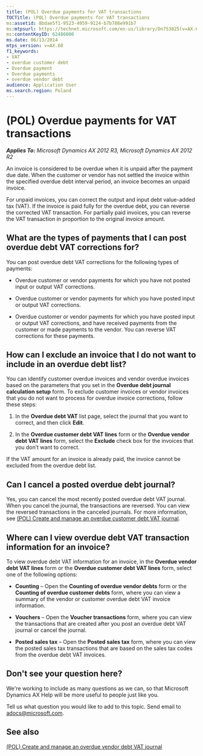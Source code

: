 ```yaml
---
title: (POL) Overdue payments for VAT transactions
TOCTitle: (POL) Overdue payments for VAT transactions
ms:assetid: 8bdae5f1-9523-4959-9124-b7b788e991b7
ms:mtpsurl: https://technet.microsoft.com/en-us/library/Dn753825(v=AX.60)
ms:contentKeyID: 62486000
ms.date: 06/13/2014
mtps_version: v=AX.60
f1_keywords:
- VAT
- overdue customer debt
- Overdue payment
- Overdue payments
- overdue vendor debt
audience: Application User
ms.search.region: Poland
---
```


# (POL) Overdue payments for VAT transactions 


_**Applies To:** Microsoft Dynamics AX 2012 R3, Microsoft Dynamics AX 2012 R2_

An invoice is considered to be overdue when it is unpaid after the payment due date. When the customer or vendor has not settled the invoice within the specified overdue debt interval period, an invoice becomes an unpaid invoice.

For unpaid invoices, you can correct the output and input debt value-added tax (VAT). If the invoice is paid fully for the overdue debt, you can reverse the corrected VAT transaction. For partially paid invoices, you can reverse the VAT transaction in proportion to the original invoice amount.

## What are the types of payments that I can post overdue debt VAT corrections for?

You can post overdue debt VAT corrections for the following types of payments:

  - Overdue customer or vendor payments for which you have not posted input or output VAT corrections.

  - Overdue customer or vendor payments for which you have posted input or output VAT corrections.

  - Overdue customer or vendor payments for which you have posted input or output VAT corrections, and have received payments from the customer or made payments to the vendor. You can reverse VAT corrections for these payments.

## How can I exclude an invoice that I do not want to include in an overdue debt list?

You can identify customer overdue invoices and vendor overdue invoices based on the parameters that you set in the **Overdue debt journal calculation setup** form. To exclude customer invoices or vendor invoices that you do not want to process for overdue invoice corrections, follow these steps:

1.  In the **Overdue debt VAT** list page, select the journal that you want to correct, and then click **Edit**.

2.  In the **Overdue customer debt VAT lines** form or the **Overdue vendor debt VAT lines** form, select the **Exclude** check box for the invoices that you don’t want to correct.

If the VAT amount for an invoice is already paid, the invoice cannot be excluded from the overdue debt list.

## Can I cancel a posted overdue debt journal?

Yes, you can cancel the most recently posted overdue debt VAT journal. When you cancel the journal, the transactions are reversed. You can view the reversed transactions in the canceled journals. For more information, see [(POL) Create and manage an overdue customer debt VAT journal](pol-create-and-manage-an-overdue-customer-debt-vat-journal.md).

## Where can I view overdue debt VAT transaction information for an invoice?

To view overdue debt VAT information for an invoice, in the **Overdue vendor debt VAT lines** form or the **Overdue customer debt VAT lines** form, select one of the following options:

  - **Counting** – Open the **Counting of overdue vendor debts** form or the **Counting of overdue customer debts** form, where you can view a summary of the vendor or customer overdue debt VAT invoice information.

  - **Vouchers** – Open the **Voucher transactions** form, where you can view the transactions that are created after you post an overdue debt VAT journal or cancel the journal.

  - **Posted sales tax** – Open the **Posted sales tax** form, where you can view the posted sales tax transactions that are based on the sales tax codes from the overdue debt VAT invoices.

## Don't see your question here?

We're working to include as many questions as we can, so that Microsoft Dynamics AX Help will be more useful to people just like you.

Tell us what question you would like to add to this topic. Send email to <adocs@microsoft.com>.

## See also

[(POL) Create and manage an overdue vendor debt VAT journal](pol-create-and-manage-an-overdue-vendor-debt-vat-journal.md)

  


